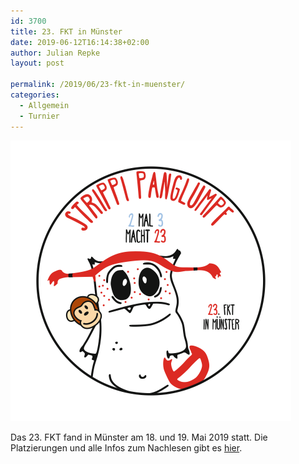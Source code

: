 ```yaml
---
id: 3700
title: 23. FKT in Münster
date: 2019-06-12T16:14:38+02:00
author: Julian Repke
layout: post

permalink: /2019/06/23-fkt-in-muenster/
categories:
  - Allgemein
  - Turnier
---
```


[<img src="/public/uploads/2019/06/Logo_FKT_2019_fertig.png" alt="" width="449" height="449" />](/fkt-23/)

Das 23. FKT fand in Münster am 18. und 19. Mai 2019 statt. Die Platzierungen und alle Infos zum Nachlesen gibt es [hier](/fkt-23/).